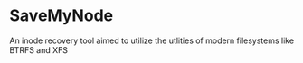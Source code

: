 # SaveMyNode

An inode recovery tool aimed to utilize the utlities of modern filesystems like BTRFS and XFS
